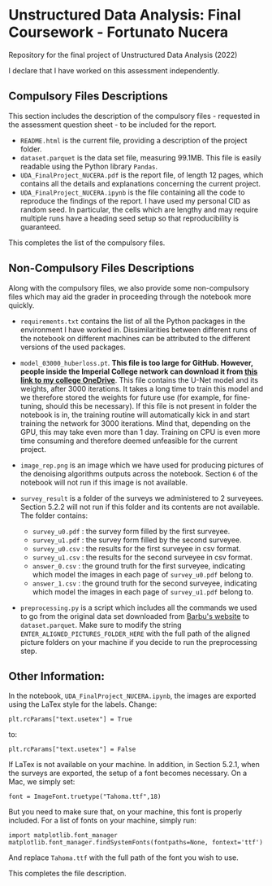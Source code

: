 # Unstructured Data Analysis: Final Coursework - Fortunato Nucera
Repository for the final project of Unstructured Data Analysis (2022)

I declare that I have worked on this assessment independently. 

## Compulsory Files Descriptions
This section includes the description of the compulsory files - requested in the assessment question sheet - to be included for the report.

* `README.html` is the current file, providing a description of the project folder.
* `dataset.parquet` is the data set file, measuring 99.1MB. This file is easily readable using the Python library `Pandas`.
* `UDA_FinalProject_NUCERA.pdf` is the report file, of length 12 pages, which contains all the details and explanations concerning the current project.
* `UDA_FinalProject_NUCERA.ipynb` is the file containing all the code to reproduce the findings of the report. I have used my personal CID as random seed. In particular, the cells which are lengthy and may require multiple runs have a heading seed setup so that reproducibility is guaranteed.

This completes the list of the compulsory files.

## Non-Compulsory Files Descriptions
Along with the compulsory files, we also provide some non-compulsory files which may aid the grader in proceeding through the notebook more quickly.

* `requirements.txt` contains the list of all the Python packages in the environment I have worked in. Dissimilarities between different runs of the notebook on different machines can be attributed to the different versions of the used packages.
* `model_03000_huberloss.pt`. **This file is too large for GitHub. However, people inside the Imperial College network can download it from [this link to my college OneDrive](https://imperiallondon-my.sharepoint.com/:u:/g/personal/fn321_ic_ac_uk/EQNZwrKsj-hCrced0XMius4BAPI4SIuimGOBLjsxdoZRRA?download=1)**. This file contains the U-Net model and its weights, after 3000 iterations. It takes a long time to train this model and we therefore stored the weights for future use (for example, for fine-tuning, should this be necessary). If this file is not present in folder the notebook is in, the training routine will automatically kick in and start training the network for 3000 iterations. Mind that, depending on the GPU, this may take even more than 1 day. Training on CPU is even more time consuming and therefore deemed unfeasible for the current project. 
* `image_rep.png` is an image which we have used for producing pictures of the denoising algorithms outputs across the notebook. Section `6` of the notebook will not run if this image is not available.
* `survey_result` is a folder of the surveys we administered to 2 surveyees. Section 5.2.2 will not run if this folder and its contents are not available. The folder contains:  

  * `survey_u0.pdf` : the survey form filled by the first surveyee.
  * `survey_u1.pdf` : the survey form filled by the second surveyee.
  * `survey_u0.csv` : the results for the first surveyee in csv format.
  * `survey_u1.csv` : the results for the second surveyee in csv format.
  * `answer_0.csv`  : the ground truth for the first surveyee, indicating which model the images in each page of `survey_u0.pdf` belong to.
  * `answer_1.csv`  : the ground truth for the second surveyee, indicating which model the images in each page of `survey_u1.pdf` belong to.
  
* `preprocessing.py` is a script which includes all the commands we used to go from the original data set downloaded from [Barbu's website](http://adrianbarburesearch.blogspot.com/p/renoir-dataset.html) to `dataset.parquet`. Make sure to modify the string `ENTER_ALIGNED_PICTURES_FOLDER_HERE` with the full path of the aligned picture folders on your machine if you decide to run the preprocessing step.

## Other Information:
In the notebook, `UDA_FinalProject_NUCERA.ipynb`, the images are exported using the LaTex style for the labels. Change:
```{python}
plt.rcParams["text.usetex"] = True
```
to:
```{python}
plt.rcParams["text.usetex"] = False
```
If LaTex is not available on your machine. In addition, in Section 5.2.1, when the surveys are exported, the setup of a font becomes necessary.
On a Mac, we simply set:
```{python}
font = ImageFont.truetype("Tahoma.ttf",18)
```
But you need to make sure that, on your machine, this font is properly included. For a list of fonts on your machine, simply run:
```{python}
import matplotlib.font_manager
matplotlib.font_manager.findSystemFonts(fontpaths=None, fontext='ttf')
```
And replace `Tahoma.ttf` with the full path of the font you wish to use.

This completes the file description.
